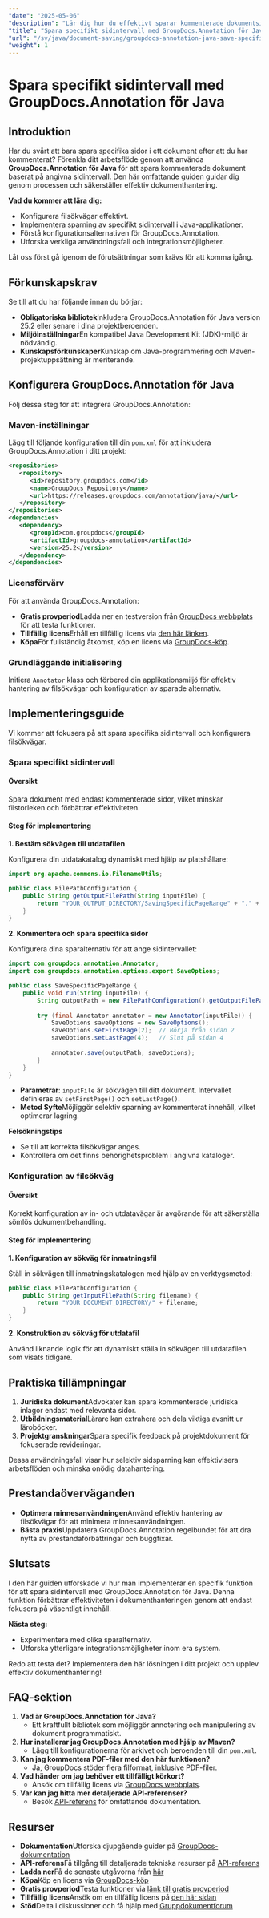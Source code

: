 ```yaml
---
"date": "2025-05-06"
"description": "Lär dig hur du effektivt sparar kommenterade dokumentsidintervall med GroupDocs.Annotation för Java. Den här handledningen täcker installation, implementering och praktiska tillämpningar."
"title": "Spara specifikt sidintervall med GroupDocs.Annotation för Java – en komplett guide"
"url": "/sv/java/document-saving/groupdocs-annotation-java-save-specific-page-range/"
"weight": 1
---
```


# Spara specifikt sidintervall med GroupDocs.Annotation för Java

## Introduktion

Har du svårt att bara spara specifika sidor i ett dokument efter att du har kommenterat? Förenkla ditt arbetsflöde genom att använda **GroupDocs.Annotation för Java** för att spara kommenterade dokument baserat på angivna sidintervall. Den här omfattande guiden guidar dig genom processen och säkerställer effektiv dokumenthantering.

**Vad du kommer att lära dig:**
- Konfigurera filsökvägar effektivt.
- Implementera sparning av specifikt sidintervall i Java-applikationer.
- Förstå konfigurationsalternativen för GroupDocs.Annotation.
- Utforska verkliga användningsfall och integrationsmöjligheter.

Låt oss först gå igenom de förutsättningar som krävs för att komma igång.

## Förkunskapskrav

Se till att du har följande innan du börjar:

- **Obligatoriska bibliotek**Inkludera GroupDocs.Annotation för Java version 25.2 eller senare i dina projektberoenden.
- **Miljöinställningar**En kompatibel Java Development Kit (JDK)-miljö är nödvändig.
- **Kunskapsförkunskaper**Kunskap om Java-programmering och Maven-projektuppsättning är meriterande.

## Konfigurera GroupDocs.Annotation för Java

Följ dessa steg för att integrera GroupDocs.Annotation:

### Maven-inställningar

Lägg till följande konfiguration till din `pom.xml` för att inkludera GroupDocs.Annotation i ditt projekt:

```xml
<repositories>
   <repository>
      <id>repository.groupdocs.com</id>
      <name>GroupDocs Repository</name>
      <url>https://releases.groupdocs.com/annotation/java/</url>
   </repository>
</repositories>
<dependencies>
   <dependency>
      <groupId>com.groupdocs</groupId>
      <artifactId>groupdocs-annotation</artifactId>
      <version>25.2</version>
   </dependency>
</dependencies>
```

### Licensförvärv

För att använda GroupDocs.Annotation:
- **Gratis provperiod**Ladda ner en testversion från [GroupDocs webbplats](https://releases.groupdocs.com/annotation/java/) för att testa funktioner.
- **Tillfällig licens**Erhåll en tillfällig licens via [den här länken](https://purchase.groupdocs.com/temporary-license/).
- **Köpa**För fullständig åtkomst, köp en licens via [GroupDocs-köp](https://purchase.groupdocs.com/buy).

### Grundläggande initialisering

Initiera `Annotator` klass och förbered din applikationsmiljö för effektiv hantering av filsökvägar och konfiguration av sparade alternativ.

## Implementeringsguide

Vi kommer att fokusera på att spara specifika sidintervall och konfigurera filsökvägar.

### Spara specifikt sidintervall

#### Översikt
Spara dokument med endast kommenterade sidor, vilket minskar filstorleken och förbättrar effektiviteten. 

#### Steg för implementering

**1. Bestäm sökvägen till utdatafilen**

Konfigurera din utdatakatalog dynamiskt med hjälp av platshållare:

```java
import org.apache.commons.io.FilenameUtils;

public class FilePathConfiguration {
    public String getOutputFilePath(String inputFile) {
        return "YOUR_OUTPUT_DIRECTORY/SavingSpecificPageRange" + "." + FilenameUtils.getExtension(inputFile);
    }
}
```

**2. Kommentera och spara specifika sidor**

Konfigurera dina sparalternativ för att ange sidintervallet:

```java
import com.groupdocs.annotation.Annotator;
import com.groupdocs.annotation.options.export.SaveOptions;

public class SaveSpecificPageRange {
    public void run(String inputFile) {
        String outputPath = new FilePathConfiguration().getOutputFilePath(inputFile);
        
        try (final Annotator annotator = new Annotator(inputFile)) {
            SaveOptions saveOptions = new SaveOptions();
            saveOptions.setFirstPage(2);  // Börja från sidan 2
            saveOptions.setLastPage(4);   // Slut på sidan 4
            
            annotator.save(outputPath, saveOptions);
        }
    }
}
```

- **Parametrar**: `inputFile` är sökvägen till ditt dokument. Intervallet definieras av `setFirstPage()` och `setLastPage()`.
- **Metod Syfte**Möjliggör selektiv sparning av kommenterat innehåll, vilket optimerar lagring.

**Felsökningstips**
- Se till att korrekta filsökvägar anges.
- Kontrollera om det finns behörighetsproblem i angivna kataloger.

### Konfiguration av filsökväg

#### Översikt
Korrekt konfiguration av in- och utdatavägar är avgörande för att säkerställa sömlös dokumentbehandling.

#### Steg för implementering

**1. Konfiguration av sökväg för inmatningsfil**

Ställ in sökvägen till inmatningskatalogen med hjälp av en verktygsmetod:

```java
public class FilePathConfiguration {
    public String getInputFilePath(String filename) {
        return "YOUR_DOCUMENT_DIRECTORY/" + filename;
    }
}
```

**2. Konstruktion av sökväg för utdatafil**

Använd liknande logik för att dynamiskt ställa in sökvägen till utdatafilen som visats tidigare.

## Praktiska tillämpningar

1. **Juridiska dokument**Advokater kan spara kommenterade juridiska inlagor endast med relevanta sidor.
2. **Utbildningsmaterial**Lärare kan extrahera och dela viktiga avsnitt ur läroböcker.
3. **Projektgranskningar**Spara specifik feedback på projektdokument för fokuserade revideringar.

Dessa användningsfall visar hur selektiv sidsparning kan effektivisera arbetsflöden och minska onödig datahantering.

## Prestandaöverväganden

- **Optimera minnesanvändningen**Använd effektiv hantering av filsökvägar för att minimera minnesanvändningen.
- **Bästa praxis**Uppdatera GroupDocs.Annotation regelbundet för att dra nytta av prestandaförbättringar och buggfixar.

## Slutsats

I den här guiden utforskade vi hur man implementerar en specifik funktion för att spara sidintervall med GroupDocs.Annotation för Java. Denna funktion förbättrar effektiviteten i dokumenthanteringen genom att endast fokusera på väsentligt innehåll. 

**Nästa steg:**
- Experimentera med olika sparalternativ.
- Utforska ytterligare integrationsmöjligheter inom era system.

Redo att testa det? Implementera den här lösningen i ditt projekt och upplev effektiv dokumenthantering!

## FAQ-sektion

1. **Vad är GroupDocs.Annotation för Java?**
   - Ett kraftfullt bibliotek som möjliggör annotering och manipulering av dokument programmatiskt.
2. **Hur installerar jag GroupDocs.Annotation med hjälp av Maven?**
   - Lägg till konfigurationerna för arkivet och beroenden till din `pom.xml`.
3. **Kan jag kommentera PDF-filer med den här funktionen?**
   - Ja, GroupDocs stöder flera filformat, inklusive PDF-filer.
4. **Vad händer om jag behöver ett tillfälligt körkort?**
   - Ansök om tillfällig licens via [GroupDocs webbplats](https://purchase.groupdocs.com/temporary-license/).
5. **Var kan jag hitta mer detaljerade API-referenser?**
   - Besök [API-referens](https://reference.groupdocs.com/annotation/java/) för omfattande dokumentation.

## Resurser

- **Dokumentation**Utforska djupgående guider på [GroupDocs-dokumentation](https://docs.groupdocs.com/annotation/java/)
- **API-referens**Få tillgång till detaljerade tekniska resurser på [API-referens](https://reference.groupdocs.com/annotation/java/)
- **Ladda ner**Få de senaste utgåvorna från [här](https://releases.groupdocs.com/annotation/java/)
- **Köpa**Köp en licens via [GroupDocs-köp](https://purchase.groupdocs.com/buy)
- **Gratis provperiod**Testa funktioner via [länk till gratis provperiod](https://releases.groupdocs.com/annotation/java/)
- **Tillfällig licens**Ansök om en tillfällig licens på [den här sidan](https://purchase.groupdocs.com/temporary-license/)
- **Stöd**Delta i diskussioner och få hjälp med [Gruppdokumentforum](https://forum.groupdocs.com/c/annotation/)